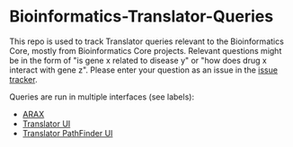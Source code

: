 # Bioinformatics-Translator-Queries
This repo is used to track Translator queries relevant to the Bioinformatics Core, mostly from Bioinformatics Core projects. Relevant questions might be in the form of "is gene x related to disease y" or "how does drug x interact with gene z". Please enter your question as an issue in the [issue tracker](https://github.com/gladstone-institutes/Bioinformatics-Translator-Queries/issues).


Queries are run in multiple interfaces (see labels):
 - [ARAX](https://arax.ncats.io/)
 - [Translator UI](https://ui.transltr.io/)
 - [Translator PathFinder UI](https://ui.ci.transltr.io/pathfinder)
